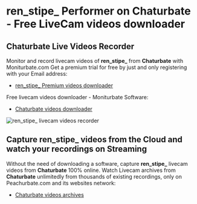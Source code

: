 # ren_stipe_ Performer on Chaturbate - Free LiveCam videos downloader

## Chaturbate Live Videos Recorder

Monitor and record livecam videos of **ren_stipe_** from **Chaturbate** with Moniturbate.com
Get a premium trial for free by just and only registering with your Email address:
* [ren_stipe_ Premium videos downloader](https://moniturbate.com/request-demo-licence-key.html)

Free livecam videos downloader - Moniturbate Software:
* [Chaturbate videos downloader](https://moniturbate.com/moniturbate-download-software.html)

![ren_stipe_ livecam videos recorder](https://peachurnet.com/templates/moniturbate-software.png)


## Capture ren_stipe_ videos from the Cloud and watch your recordings on Streaming

Without the need of downloading a software, capture **ren_stipe_** livecam videos from **Chaturbate** 100% online.
Watch Livecam archives from **Chaturbate** unlimitedly from thousands of existing recordings, only on Peachurbate.com and its websites network:
* [Chaturbate videos archives](https://peachurnet.com/)